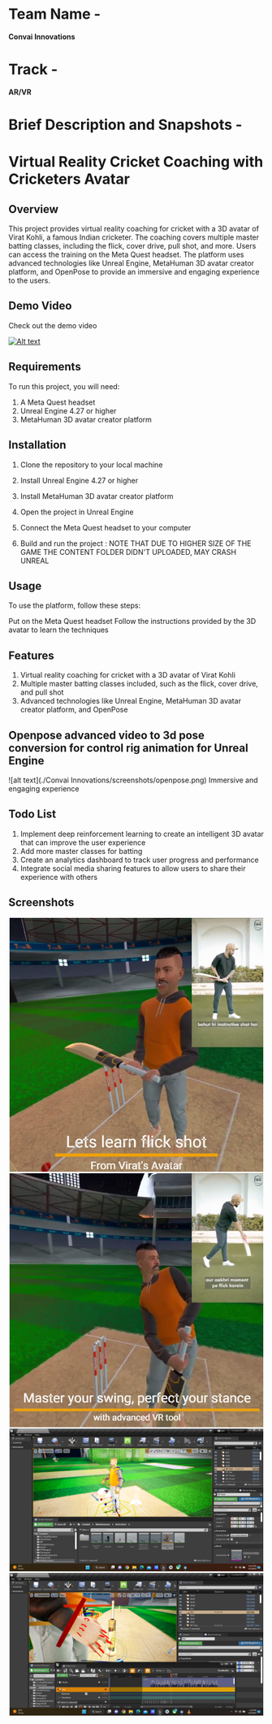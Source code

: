 
# Team Name -
**Convai Innovations**
# Track -
**AR/VR**
# Brief Description and Snapshots -

# Virtual Reality Cricket Coaching with Cricketers Avatar
## Overview
This project provides virtual reality coaching for cricket with a 3D avatar of Virat Kohli, a famous Indian cricketer. The coaching covers multiple master batting classes, including the flick, cover drive, pull shot, and more. Users can access the training on the Meta Quest headset. The platform uses advanced technologies like Unreal Engine, MetaHuman 3D avatar creator platform, and OpenPose to provide an immersive and engaging experience to the users.

## Demo Video

Check out the demo video

[![Alt text](https://img.youtube.com/vi/i4E9pcAUN5c/0.jpg)](https://www.youtube.com/watch?v=i4E9pcAUN5c)

## Requirements
To run this project, you will need:

1. A Meta Quest headset
2. Unreal Engine 4.27 or higher
3. MetaHuman 3D avatar creator platform

## Installation

1. Clone the repository to your local machine
2. Install Unreal Engine 4.27 or higher
3. Install MetaHuman 3D avatar creator platform

4. Open the project in Unreal Engine
5. Connect the Meta Quest headset to your computer
6. Build and run the project : NOTE THAT DUE TO HIGHER SIZE OF THE GAME THE CONTENT FOLDER DIDN'T UPLOADED, MAY CRASH UNREAL
## Usage
To use the platform, follow these steps:

Put on the Meta Quest headset
Follow the instructions provided by the 3D avatar to learn the techniques
## Features
1. Virtual reality coaching for cricket with a 3D avatar of Virat Kohli
2. Multiple master batting classes included, such as the flick, cover drive, and pull shot
3. Advanced technologies like Unreal Engine, MetaHuman 3D avatar creator platform, and OpenPose
## Openpose advanced video to 3d pose conversion for control rig animation for Unreal Engine
![alt text](./Convai Innovations/screenshots/openpose.png)
Immersive and engaging experience
## Todo List
1. Implement deep reinforcement learning to create an intelligent 3D avatar that can improve the user experience
2. Add more master classes for batting
3. Create an analytics dashboard to track user progress and performance
4. Integrate social media sharing features to allow users to share their experience with others
## Screenshots

<div align="center">
  <img src="./Convai Innovations/screenshots/5.png" width="500" />
  <img src="Convai Innovations/screenshots/6.png" width="500" />
  <br />
  <img src="Convai Innovations/screenshots/3.png" width="500" />
  <img src="Convai Innovations/screenshots/4.png" width="500" />
</div>


